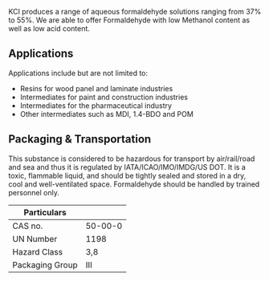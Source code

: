 KCI produces a range of aqueous formaldehyde solutions ranging from 37% to 55%. We are able to offer Formaldehyde with low Methanol content as well as low acid content.

## Applications

Applications include but are not limited to:

- Resins for wood panel and laminate industries
- Intermediates for paint and construction industries
- Intermediates for the pharmaceutical industry
- Other intermediates such as MDI, 1.4-BDO and POM

## Packaging & Transportation

This substance is considered to be hazardous for transport by air/rail/road and sea and thus it is regulated by IATA/ICAO/IMO/IMDG/US DOT. It is a toxic, flammable liquid, and should be tightly sealed and stored in a dry, cool and well-ventilated space. Formaldehyde should be handled by trained personnel only.

| Particulars     |         |
| --------------- | ------- |
| CAS no.         | 50-00-0 |
| UN Number       | 1198    |
| Hazard Class    | 3,8     |
| Packaging Group | III     |
